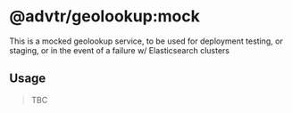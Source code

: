 # @advtr/geolookup:mock

This is a mocked geolookup service, to be used for deployment testing, or staging, or in the event of
a failure w/ Elasticsearch clusters

## Usage

> TBC
